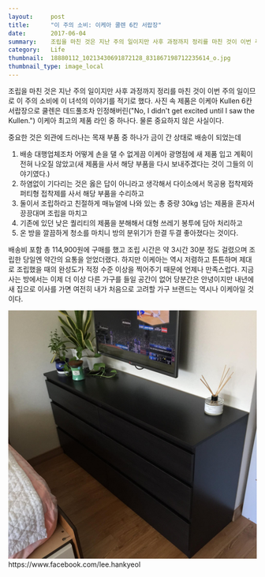 ```yaml
---
layout:     post
title:      "이 주의 소비: 이케아 쿨렌 6칸 서랍장"
date:       2017-06-04
summary:    조립을 마친 것은 지난 주의 일이지만 사후 과정까지 정리를 마친 것이 이번 주의 일이므로 이 주의 소비에 이 녀석의 이야기를 적기로 했다. 사진 속 제품은 이케아 Kullen 6칸 서랍장으로 쿨렌은 데드풀조차 인정해버린("No, I didn't get excited until I saw the Kullen.") 이케아 최고의 제품 라인 중 하나다. 물론 중요하지 않은 사실이다.
category:   Life
thumbnail:  18880112_10213430691872128_831867198712235614_o.jpg
thumbnail_type: image_local
---
```


조립을 마친 것은 지난 주의 일이지만 사후 과정까지 정리를 마친 것이 이번 주의 일이므로 이 주의 소비에 이 녀석의 이야기를 적기로 했다.
사진 속 제품은 이케아 Kullen 6칸 서랍장으로 쿨렌은 데드풀조차 인정해버린("No, I didn't get excited until I saw the Kullen.") 이케아 최고의 제품 라인 중 하나다. 물론 중요하지 않은 사실이다.

중요한 것은 외관에 드러나는 목재 부품 중 하나가 금이 간 상태로 배송이 되었는데
1) 배송 대행업체조차 어떻게 손을 댈 수 없게끔 이케아 광명점에 새 제품 입고 계획이 전혀 나오질 않았고(새 제품을 사서 해당 부품을 다시 보내주겠다는 것이 그들의 이야기였다.)
2) 하염없이 기다리는 것은 옳은 답이 아니라고 생각해서 다이소에서 목공용 접착제와 퍼티형 접착제를 사서 해당 부품을 수리하고
3) 둘이서 조립하라고 친절하게 매뉴얼에 나와 있는 총 중량 30kg 넘는 제품을 혼자서 끙끙대며 조립을 마치고
4) 기존에 있던 낮은 퀄리티의 제품을 분해해서 대형 쓰레기 봉투에 담아 처리하고
5) 온 방을 깔끔하게 청소를 마치니 방의 분위기가 한결 두결 좋아졌다는 것이다.

배송비 포함 총 114,900원에 구매를 했고 조립 시간은 약 3시간 30분 정도 걸렸으며 조립한 당일엔 약간의 요통을 얻었더랬다.
하지만 이케아는 역시 저렴하고 튼튼하며 제대로 조립했을 때의 완성도가 적정 수준 이상을 찍어주기 때문에 언제나 만족스럽다.
지금 사는 방에서는 이제 더 이상 다른 가구를 들일 공간이 없어 당분간은 안녕이지만 내년에 새 집으로 이사를 가면 여전히 내가 처음으로 고려할 가구 브랜드는 역시나 이케아일 것이다.

<p class="center-align">
    <img src="/images/18880112_10213430691872128_831867198712235614_o.jpg"/>
    <span class="caption">https://www.facebook.com/lee.hankyeol</span>
</p>
